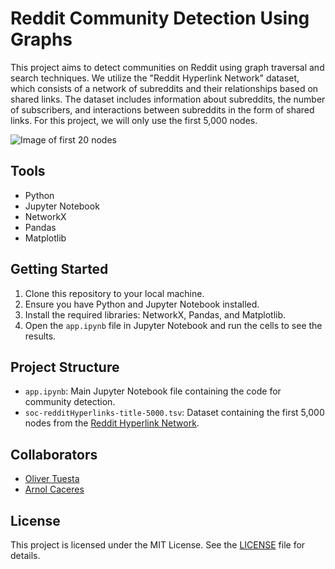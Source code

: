 # Reddit Community Detection Using Graphs

This project aims to detect communities on Reddit using graph traversal and search techniques. We utilize the "Reddit Hyperlink Network" dataset, which consists of a network of subreddits and their relationships based on shared links. The dataset includes information about subreddits, the number of subscribers, and interactions between subreddits in the form of shared links. For this project, we will only use the first 5,000 nodes.

![Image of first 20 nodes](https://github.com/oliverTuesta/reddit-communities-reddit/blob/main/images/first_20_nodes.png)

## Tools

-   Python
-   Jupyter Notebook
-   NetworkX
-   Pandas
-   Matplotlib

## Getting Started

1. Clone this repository to your local machine.
2. Ensure you have Python and Jupyter Notebook installed.
3. Install the required libraries: NetworkX, Pandas, and Matplotlib.
4. Open the `app.ipynb` file in Jupyter Notebook and run the cells to see the results.

## Project Structure

-   `app.ipynb`: Main Jupyter Notebook file containing the code for community detection.
-   `soc-redditHyperlinks-title-5000.tsv`: Dataset containing the first 5,000 nodes from the <a href="http://snap.stanford.edu/data/soc-RedditHyperlinks.html">Reddit Hyperlink Network</a>.

## Collaborators

-   [Oliver Tuesta](https://github.com/oliverTuesta)
-   [Arnol Caceres](https://github.com/arnolcb)

## License

This project is licensed under the MIT License. See the [LICENSE](LICENSE) file for details.
